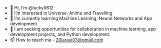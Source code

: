- 👋 Hi, I’m @lucky0612
- 👀 I’m interested in Universe, Anime and Travelling
- 🌱 I’m currently learning Machine Learning, Neural Networks and App development
- 💞️ I am seeking opportunities for collaboration in machine learning, app development projects, and Python development.
- 📫 How to reach me - 20laravi03@gmail.com

<!---
lucky0612/lucky0612 is a ✨ special ✨ repository because its `README.md` (this file) appears on your GitHub profile.
You can click the Preview link to take a look at your changes.
--->

